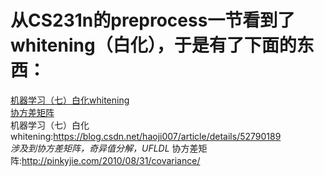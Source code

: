 # 从CS231n的preprocess一节看到了whitening（白化），于是有了下面的东西：
[机器学习（七）白化whitening](https://blog.csdn.net/haoji007/article/details/52790189 "源码实现涉及到协方差矩阵，奇异值分解，UFLDL")<br>
[协方差矩阵](http://pinkyjie.com/2010/08/31/covariance/ "另：这个网站平台也挺好的")<br>
机器学习（七）白化whitening:https://blog.csdn.net/haoji007/article/details/52790189<br>
*涉及到协方差矩阵，奇异值分解，UFLDL*
协方差矩阵:http://pinkyjie.com/2010/08/31/covariance/<br>
